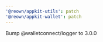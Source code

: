 ```yaml
---
'@reown/appkit-utils': patch
'@reown/appkit-wallet': patch
---
```


Bump @walletconnect/logger to 3.0.0
